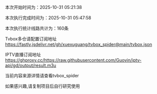 
本次开始时间为：2025-10-31 05:21:38

本次执行完成时间为：2025-10-31 05:47:58

本次执行统计线路共计为：160条

Tvbox多仓请配置订阅地址 https://fastly.jsdelivr.net/gh/xuexuguang/tvbox_spider@main/tvbox.json

IPTV直播订阅地址 https://ghproxy.cc/https://raw.githubusercontent.com/Guovin/iptv-api/gd/output/result.m3u

当前内容来源详情请查看tvbox_spider

如果感兴趣,请复制项目后自行研究使用
